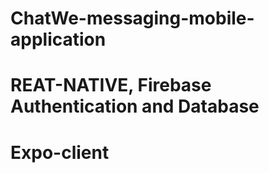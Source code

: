 # ChatWe-messaging-mobile-application

# REAT-NATIVE, Firebase Authentication and Database

# Expo-client

